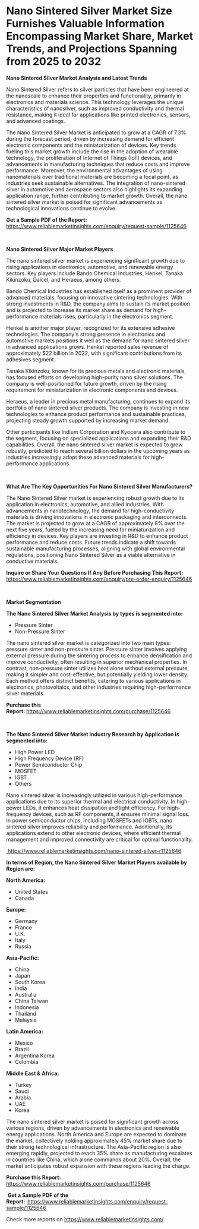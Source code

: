 <p><h1>Nano Sintered Silver Market Size Furnishes Valuable Information Encompassing Market Share, Market Trends, and Projections Spanning from 2025 to 2032</h1></p><p><strong>Nano Sintered Silver Market Analysis and Latest Trends</strong></p>
<p><p>Nano Sintered Silver refers to silver particles that have been engineered at the nanoscale to enhance their properties and functionality, primarily in electronics and materials science. This technology leverages the unique characteristics of nanosilver, such as improved conductivity and thermal resistance, making it ideal for applications like printed electronics, sensors, and advanced coatings.</p><p>The Nano Sintered Silver Market is anticipated to grow at a CAGR of 7.3% during the forecast period, driven by increasing demand for efficient electronic components and the miniaturization of devices. Key trends fueling this market growth include the rise in the adoption of wearable technology, the proliferation of Internet of Things (IoT) devices, and advancements in manufacturing techniques that reduce costs and improve performance. Moreover, the environmental advantages of using nanomaterials over traditional materials are becoming a focal point, as industries seek sustainable alternatives. The integration of nano-sintered silver in automotive and aerospace sectors also highlights its expanding application range, further contributing to market growth. Overall, the nano sintered silver market is poised for significant advancements as technological innovations continue to evolve.</p></p>
<p><strong>Get a Sample PDF of the Report:&nbsp;</strong> <a href="https://www.reliablemarketinsights.com/enquiry/request-sample/1125646?utm_campaign=2647&utm_medium=2&utm_source=Github&utm_content=ia&utm_term=02042025&utm_id=nano-sintered-silver">https://www.reliablemarketinsights.com/enquiry/request-sample/1125646</a></p>
<p>&nbsp;</p>
<p><strong>Nano Sintered Silver Major Market Players</strong></p>
<p><p>The nano sintered silver market is experiencing significant growth due to rising applications in electronics, automotive, and renewable energy sectors. Key players include Bando Chemical Industries, Henkel, Tanaka Kikinzoku, Daicel, and Heraeus, among others.</p><p>Bando Chemical Industries has established itself as a prominent provider of advanced materials, focusing on innovative sintering technologies. With strong investments in R&D, the company aims to sustain its market position and is projected to increase its market share as demand for high-performance materials rises, particularly in the electronics segment.</p><p>Henkel is another major player, recognized for its extensive adhesive technologies. The company's strong presence in electronics and automotive markets positions it well as the demand for nano sintered silver in advanced applications grows. Henkel reported sales revenue of approximately $22 billion in 2022, with significant contributions from its adhesives segment.</p><p>Tanaka Kikinzoku, known for its precious metals and electronic materials, has focused efforts on developing high-purity nano silver solutions. The company is well-positioned for future growth, driven by the rising requirement for miniaturization in electronic components and devices. </p><p>Heraeus, a leader in precious metal manufacturing, continues to expand its portfolio of nano sintered silver products. The company is investing in new technologies to enhance product performance and sustainable practices, projecting steady growth supported by increasing market demand.</p><p>Other participants like Indium Corporation and Kyocera also contribute to the segment, focusing on specialized applications and expanding their R&D capabilities. Overall, the nano sintered silver market is expected to grow robustly, predicted to reach several billion dollars in the upcoming years as industries increasingly adopt these advanced materials for high-performance applications.</p></p>
<p>&nbsp;</p>
<p><strong>What Are The Key Opportunities For Nano Sintered Silver Manufacturers?</strong></p>
<p><p>The Nano Sintered Silver market is experiencing robust growth due to its application in electronics, automotive, and allied industries. With advancements in nanotechnology, the demand for high-conductivity materials is driving innovations in electronic packaging and interconnects. The market is projected to grow at a CAGR of approximately 8% over the next five years, fueled by the increasing need for miniaturization and efficiency in devices. Key players are investing in R&D to enhance product performance and reduce costs. Future trends indicate a shift towards sustainable manufacturing processes, aligning with global environmental regulations, positioning Nano Sintered Silver as a viable alternative in conductive materials.</p></p>
<p><strong>Inquire or Share Your Questions If Any Before Purchasing This Report:</strong> <a href="https://www.reliablemarketinsights.com/enquiry/pre-order-enquiry/1125646?utm_campaign=2647&utm_medium=2&utm_source=Github&utm_content=ia&utm_term=02042025&utm_id=nano-sintered-silver">https://www.reliablemarketinsights.com/enquiry/pre-order-enquiry/1125646</a></p>
<p>&nbsp;</p>
<p><strong>Market Segmentation</strong></p>
<p><strong>The Nano Sintered Silver Market Analysis by types is segmented into:</strong></p>
<p><ul><li>Pressure Sinter</li><li>Non-Pressure Sinter</li></ul></p>
<p><p>The nano sintered silver market is categorized into two main types: pressure sinter and non-pressure sinter. Pressure sinter involves applying external pressure during the sintering process to enhance densification and improve conductivity, often resulting in superior mechanical properties. In contrast, non-pressure sinter utilizes heat alone without external pressure, making it simpler and cost-effective, but potentially yielding lower density. Each method offers distinct benefits, catering to various applications in electronics, photovoltaics, and other industries requiring high-performance silver materials.</p></p>
<p><strong>Purchase this Report:&nbsp;</strong><a href="https://www.reliablemarketinsights.com/purchase/1125646?utm_campaign=2647&utm_medium=2&utm_source=Github&utm_content=ia&utm_term=02042025&utm_id=nano-sintered-silver">https://www.reliablemarketinsights.com/purchase/1125646</a></p>
<p>&nbsp;</p>
<p><strong>The Nano Sintered Silver Market Industry Research by Application is segmented into:</strong></p>
<p><ul><li>High Power LED</li><li>High Frequency Device (RF)</li><li>Power Semiconductor Chip</li><li>MOSFET</li><li>IGBT</li><li>Others</li></ul></p>
<p><p>Nano sintered silver is increasingly utilized in various high-performance applications due to its superior thermal and electrical conductivity. In high-power LEDs, it enhances heat dissipation and light efficiency. For high-frequency devices, such as RF components, it ensures minimal signal loss. In power semiconductor chips, including MOSFETs and IGBTs, nano sintered silver improves reliability and performance. Additionally, its applications extend to other electronic devices, where efficient thermal management and improved connectivity are critical for optimal functionality.</p></p>
<p><a href="https://www.reliablemarketinsights.com/nano-sintered-silver-r1125646?utm_campaign=2647&utm_medium=2&utm_source=Github&utm_content=ia&utm_term=02042025&utm_id=nano-sintered-silver">&nbsp;https://www.reliablemarketinsights.com/nano-sintered-silver-r1125646</a></p>
<p><strong>In terms of Region, the Nano Sintered Silver Market Players available by Region are:</strong></p>
<p>
    <p> <strong> North America: </strong>
        <ul>
            <li>United States</li>
            <li>Canada</li>
        </ul>
        </p> 
    <p> <strong> Europe: </strong>
        <ul>
            <li>Germany</li>
            <li>France</li>
            <li>U.K.</li>
            <li>Italy</li>
            <li>Russia</li>
        </ul>
        </p> 
    <p> <strong> Asia-Pacific: </strong>
        <ul>
            <li>China</li>
            <li>Japan</li>
            <li>South Korea</li>
            <li>India</li>
            <li>Australia</li>
            <li>China Taiwan</li>
            <li>Indonesia</li>
            <li>Thailand</li>
            <li>Malaysia</li>
        </ul>
        </p> 
    <p> <strong> Latin America: </strong>
        <ul>
            <li>Mexico</li>
            <li>Brazil</li>
            <li>Argentina Korea</li>
            <li>Colombia</li>
        </ul>
        </p> 
    <p> <strong> Middle East & Africa: </strong>
        <ul>
            <li>Turkey</li>
            <li>Saudi</li>
            <li>Arabia</li>
            <li>UAE</li>
            <li>Korea</li>
        </ul>
    </p>
    </p>
<p><p>The nano sintered silver market is poised for significant growth across various regions, driven by advancements in electronics and renewable energy applications. North America and Europe are expected to dominate the market, collectively holding approximately 45% market share due to their strong technological infrastructure. The Asia-Pacific region is also emerging rapidly, projected to reach 35% share as manufacturing escalates in countries like China, which alone commands about 20%. Overall, the market anticipates robust expansion with these regions leading the charge.</p></p>
<p><strong>Purchase this Report: </strong><a href="https://www.reliablemarketinsights.com/purchase/1125646?utm_campaign=2647&utm_medium=2&utm_source=Github&utm_content=ia&utm_term=02042025&utm_id=nano-sintered-silver">https://www.reliablemarketinsights.com/purchase/1125646</a></p>
<p>&nbsp;<strong>Get a Sample PDF of the Report:&nbsp;&nbsp;</strong><a href="https://www.reliablemarketinsights.com/enquiry/request-sample/1125646?utm_campaign=2647&utm_medium=2&utm_source=Github&utm_content=ia&utm_term=02042025&utm_id=nano-sintered-silver">https://www.reliablemarketinsights.com/enquiry/request-sample/1125646</a></p>
<p><strong></strong></p>
<p>Check more reports on <a href="https://www.reliablemarketinsights.com/?utm_campaign=2647&utm_medium=2&utm_source=Github&utm_content=ia&utm_term=02042025&utm_id=nano-sintered-silver">https://www.reliablemarketinsights.com/</a></p>